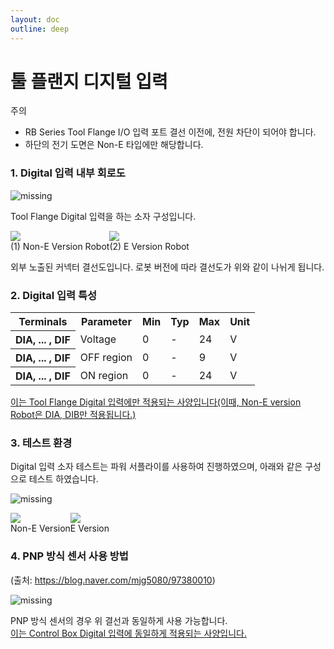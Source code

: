 ```yaml
---
layout: doc
outline: deep
---
```


# 툴 플랜지 디지털 입력

<div class="warning custom-block">
    <p class="custom-block-title">주의</p>
    <ul>
        <li>
            RB Series Tool Flange I/O 입력 포트 결선 이전에, 전원 차단이 되어야 합니다.
        </li>
        <li>
            하단의 전기 도면은 Non-E 타입에만 해당합니다.
        </li>
    </ul>
</div>

### 1. Digital 입력 내부 회로도

![missing](/manual/ko/appendix/d-3/1-1.png)

Tool Flange Digital 입력을 하는 소자 구성입니다.

<div style="display: flex;">
    <div>
        <img src="/manual/ko/appendix/d-3/1-2.png" />
        <br>
        <figcaption style="text-align: center;">(1) Non-E Version Robot</figcaption>
    </div>
    <div>
        <img src="/manual/ko/appendix/d-3/1-3.png" />
        <br>
        <figcaption style="text-align: center;">(2) E Version Robot</figcaption>
    </div>
</div>

외부 노출된 커넥터 결선도입니다. 로봇 버전에 따라 결선도가 위와 같이 나뉘게 됩니다.

### 2. Digital 입력 특성

<table>
    <tr>
        <th>Terminals</th>
        <th>Parameter</th>
        <th>Min</th>
        <th>Typ</th>
        <th>Max</th>
        <th>Unit</th>
    </tr>
    <tr>
        <th>DIA, ... , DIF</th>
        <td>Voltage</td>
        <td>0</td>
        <td>-</td>
        <td>24</td>
        <td>V</td>
    </tr>
    <tr>
        <th>DIA, ... , DIF</th>
        <td>OFF region</td>
        <td>0</td>
        <td>-</td>
        <td>9</td>
        <td>V</td>
    </tr>
    <tr>
        <th>DIA, ... , DIF</th>
        <td>ON region</td>
        <td>0</td>
        <td>-</td>
        <td>24</td>
        <td>V</td>
    </tr>
</table>

<u>이는 Tool Flange Digital 입력에만 적용되는 사양입니다(이때, Non-E version Robot은 DIA, DIB만 적용됩니다.)</u>

### 3. 테스트 환경

Digital 입력 소자 테스트는 파워 서플라이를 사용하여 진행하였으며, 아래와 같은 구성으로 테스트 하였습니다.

![missing](/manual/ko/appendix/d-3/3-1.png)

<div style="display: flex;">
    <div>
        <img src="/manual/ko/appendix/d-3/3-2.png" />
        <br>
        <figcaption style="text-align: center;">Non-E Version</figcaption>
    </div>
    <div>
        <img src="/manual/ko/appendix/d-3/3-3.png" />
        <br>
        <figcaption style="text-align: center;">E Version</figcaption>
    </div>
</div>

### 4. PNP 방식 센서 사용 방법

(출처: https://blog.naver.com/mjg5080/97380010)

![missing](/manual/ko/appendix/d-3/4.png)

PNP 방식 센서의 경우 위 결선과 동일하게 사용 가능합니다.<br>
<u>이는 Control Box Digital 입력에 동일하게 적용되는 사양입니다.</u>
